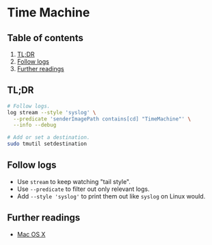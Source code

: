 # Time Machine

## Table of contents <!-- omit in toc -->

1. [TL;DR](#tldr)
1. [Follow logs](#follow-logs)
1. [Further readings](#further-readings)

## TL;DR

```sh
# Follow logs.
log stream --style 'syslog' \
  --predicate 'senderImagePath contains[cd] "TimeMachine"' \
  --info --debug

# Add or set a destination.
sudo tmutil setdestination
```

## Follow logs

- Use `stream` to keep watching "tail style".
- Use `--predicate` to filter out only relevant logs.
- Add `--style 'syslog'` to print them out like `syslog` on Linux would.

## Further readings

- [Mac OS X]

<!--
  References
  -->

<!-- Knowledge base -->
[mac os x]: README.md
